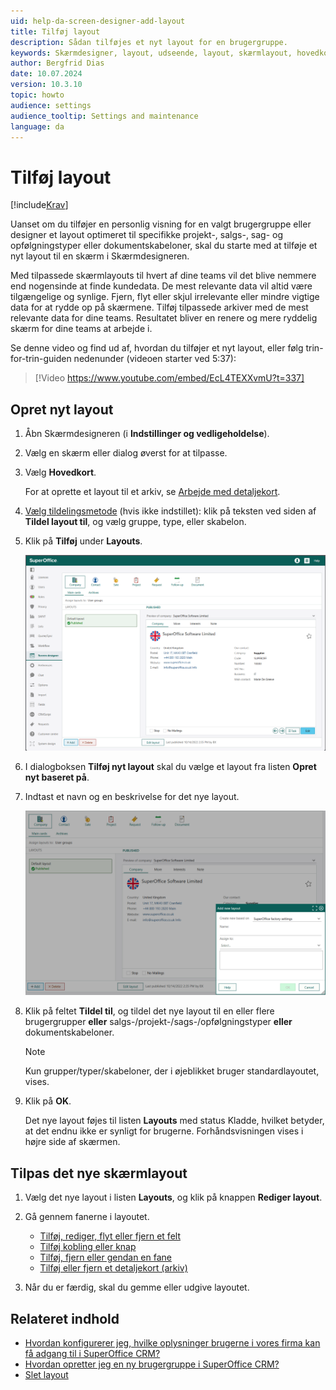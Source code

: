 ```yaml
---
uid: help-da-screen-designer-add-layout
title: Tilføj layout
description: Sådan tilføjes et nyt layout for en brugergruppe.
keywords: Skærmdesigner, layout, udseende, layout, skærmlayout, hovedkort
author: Bergfrid Dias
date: 10.07.2024
version: 10.3.10
topic: howto
audience: settings
audience_tooltip: Settings and maintenance
language: da
---
```


# Tilføj layout

[!include[Krav](../../../../../common/includes/req-dev-tools.md)]

Uanset om du tilføjer en personlig visning for en valgt brugergruppe eller designer et layout optimeret til specifikke projekt-, salgs-, sag- og opfølgningstyper eller dokumentskabeloner, skal du starte med at tilføje et nyt layout til en skærm i Skærmdesigneren.

Med tilpassede skærmlayouts til hvert af dine teams vil det blive nemmere end nogensinde at finde kundedata. De mest relevante data vil altid være tilgængelige og synlige. Fjern, flyt eller skjul irrelevante eller mindre vigtige data for at rydde op på skærmene. Tilføj tilpassede arkiver med de mest relevante data for dine teams. Resultatet bliver en renere og mere ryddelig skærm for dine teams at arbejde i.

Se denne video og find ud af, hvordan du tilføjer et nyt layout, eller følg trin-for-trin-guiden nedenunder (videoen starter ved 5:37):

<!-- markdownlint-disable-next-line MD034 DOCSMD007 -->
> [!Video https://www.youtube.com/embed/EcL4TEXXvmU?t=337]

## Opret nyt layout

1. Åbn Skærmdesigneren (i **Indstillinger og vedligeholdelse**).

1. Vælg en skærm eller dialog øverst for at tilpasse.

1. Vælg **Hovedkort**.

    For at oprette et layout til et arkiv, se [Arbejde med detaljekort][2].

1. [Vælg tildelingsmetode][6] (hvis ikke indstillet): klik på teksten ved siden af **Tildel layout til**, og vælg gruppe, type, eller skabelon.

1. Klik på **Tilføj** under **Layouts**.

    ![Klik på Tilføj for at oprette et nyt layout -screenshot][img1]

1. I dialogboksen **Tilføj nyt layout** skal du vælge et layout fra listen **Opret nyt baseret på**.

1. Indtast et navn og en beskrivelse for det nye layout.

    ![Angiv det korrekte navn og de brugergrupper, der skal bruge dette layout -screenshot][img2]

1. Klik på feltet **Tildel til**, og tildel det nye layout til en eller flere brugergrupper **eller** salgs-/projekt-/sags-/opfølgningstyper **eller** dokumentskabeloner.

    > [!NOTE]
    > Kun grupper/typer/skabeloner, der i øjeblikket bruger standardlayoutet, vises.

1. Klik på **OK**.

    Det nye layout føjes til listen **Layouts** med status Kladde, hvilket betyder, at det endnu ikke er synligt for brugerne. Forhåndsvisningen vises i højre side af skærmen.

## Tilpas det nye skærmlayout

1. Vælg det nye layout i listen **Layouts**, og klik på knappen **Rediger layout**.

2. Gå gennem fanerne i layoutet.

    * [Tilføj, rediger, flyt eller fjern et felt][1]
    * [Tilføj kobling eller knap][5]
    * [Tilføj, fjern eller gendan en fane][3]
    * [Tilføj eller fjern et detaljekort (arkiv)][2]

3. Når du er færdig, skal du gemme eller udgive layoutet.

## Relateret indhold

* [Hvordan konfigurerer jeg, hvilke oplysninger brugerne i vores firma kan få adgang til i SuperOffice CRM?][15]
* [Hvordan opretter jeg en ny brugergruppe i SuperOffice CRM?][16]
* [Slet layout][4]

<!-- Referenced links -->
[1]: working-with-fields.md
[2]: working-with-archives.md
[3]: working-with-tabs.md
[4]: edit-layout.md#delete
[5]: add-button.md
[6]: assign-layout.md
[15]: ../../../admin/user-management/learn/role/index.md
[16]: ../../../admin/user-management/learn/user-groups.md

<!-- Referenced images -->
[img1]: ../../../../media/loc/en/ui/add-button-for-new-screen-layout.png
[img2]: ../../../../media/loc/en/ui/add-new-screen-layout.png
